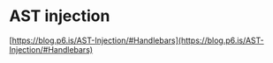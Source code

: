 # AST injection

[https://blog.p6.is/AST-Injection/#Handlebars](https://blog.p6.is/AST-Injection/#Handlebars)
